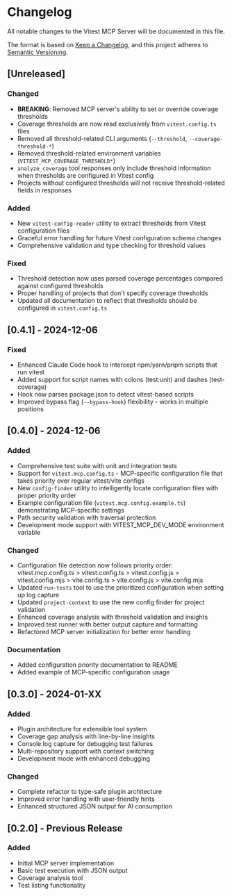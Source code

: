 # Changelog

All notable changes to the Vitest MCP Server will be documented in this file.

The format is based on [Keep a Changelog](https://keepachangelog.com/en/1.0.0/),
and this project adheres to [Semantic Versioning](https://semver.org/spec/v2.0.0.html).

## [Unreleased]

### Changed

- **BREAKING**: Removed MCP server's ability to set or override coverage thresholds
- Coverage thresholds are now read exclusively from `vitest.config.ts` files
- Removed all threshold-related CLI arguments (`--threshold`, `--coverage-threshold-*`)
- Removed threshold-related environment variables (`VITEST_MCP_COVERAGE_THRESHOLD*`)
- `analyze_coverage` tool responses only include threshold information when thresholds are configured in Vitest config
- Projects without configured thresholds will not receive threshold-related fields in responses

### Added

- New `vitest-config-reader` utility to extract thresholds from Vitest configuration files
- Graceful error handling for future Vitest configuration schema changes
- Comprehensive validation and type checking for threshold values

### Fixed

- Threshold detection now uses parsed coverage percentages compared against configured thresholds
- Proper handling of projects that don't specify coverage thresholds
- Updated all documentation to reflect that thresholds should be configured in `vitest.config.ts`

## [0.4.1] - 2024-12-06

### Fixed

- Enhanced Claude Code hook to intercept npm/yarn/pnpm scripts that run vitest
- Added support for script names with colons (test:unit) and dashes (test-coverage)
- Hook now parses package.json to detect vitest-based scripts
- Improved bypass flag (`--bypass-hook`) flexibility - works in multiple positions

## [0.4.0] - 2024-12-06

### Added

- Comprehensive test suite with unit and integration tests
- Support for `vitest.mcp.config.ts` - MCP-specific configuration file that takes priority over regular vitest/vite configs
- New `config-finder` utility to intelligently locate configuration files with proper priority order
- Example configuration file (`vitest.mcp.config.example.ts`) demonstrating MCP-specific settings
- Path security validation with traversal protection
- Development mode support with VITEST_MCP_DEV_MODE environment variable

### Changed

- Configuration file detection now follows priority order: vitest.mcp.config.ts > vitest.config.ts > vitest.config.js > vitest.config.mjs > vite.config.ts > vite.config.js > vite.config.mjs
- Updated `run-tests` tool to use the prioritized configuration when setting up log capture
- Updated `project-context` to use the new config finder for project validation
- Enhanced coverage analysis with threshold validation and insights
- Improved test runner with better output capture and formatting
- Refactored MCP server initialization for better error handling

### Documentation

- Added configuration priority documentation to README
- Added example of MCP-specific configuration usage

## [0.3.0] - 2024-01-XX

### Added

- Plugin architecture for extensible tool system
- Coverage gap analysis with line-by-line insights
- Console log capture for debugging test failures
- Multi-repository support with context switching
- Development mode with enhanced debugging

### Changed

- Complete refactor to type-safe plugin architecture
- Improved error handling with user-friendly hints
- Enhanced structured JSON output for AI consumption

## [0.2.0] - Previous Release

### Added

- Initial MCP server implementation
- Basic test execution with JSON output
- Coverage analysis tool
- Test listing functionality
